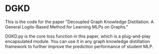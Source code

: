 # DGKD
This is the code for the paper "Decoupled Graph Knowledge Distillation: A General Logits-Based Method for Learning MLPs on Graphs."

DGKD.py is the core loss function in this paper, which is a plug-and-play encapsulated module. You can use it in any graph knowledge distillation framework to further improve the prediction performance of student MLP.
